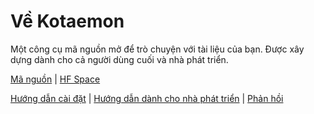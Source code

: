 # Về Kotaemon

Một công cụ mã nguồn mở để trò chuyện với tài liệu của bạn. 
Được xây dựng dành cho cả người dùng cuối và nhà phát triển.

[Mã nguồn](https://github.com/Cinnamon/kotaemon) |
[HF Space](https://huggingface.co/spaces/cin-model/kotaemon-demo)

[Hướng dẫn cài đặt](https://cinnamon.github.io/kotaemon/) |
[Hướng dẫn dành cho nhà phát triển](https://cinnamon.github.io/kotaemon/development/) |
[Phản hồi](https://github.com/Cinnamon/kotaemon/issues)